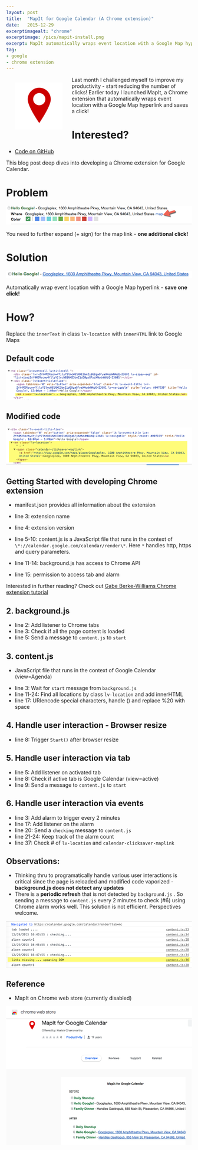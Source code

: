```yaml
---
layout: post
title:  "MapIt for Google Calendar (A Chrome extension)"
date:   2015-12-29
excerptimagealt: "chrome"
excerptimage: /pics/mapit-install.png
excerpt: MapIt automatically wraps event location with a Google Map hyperlink and saves a click!. This blog post deep dives into developing a Chrome extension for Google Calendar.
tag:
- google
- chrome extension
---
```


<img src="/pics/mapit-install.png" align="left" hspace="25" vspace="15" />
Last month I challenged myself to improve my productivity - start reducing the number of clicks! Earlier today I launched MapIt, a Chrome extension that automatically wraps event location with a Google Map hyperlink and saves a click! 

# Interested?
* [Code on GitHub](https://github.com/harishvc/chrome-extension-examples/tree/master/mapit-google-calendar)

This blog post deep dives into developing a Chrome extension for Google Calendar.

# Problem
<img src="/pics/calendar-agenda-before.png" alt="calendar agenda before"/>  

You need to further expand (+ sign) for the map link - <strong>one additional click!</strong>

# Solution
<img src="/pics/calendar-agenda-after.png" alt="calendar agenda after"/>  

Automatically wrap event location with a Google Map hyperlink - <strong>save one click!</strong>

# How?
Replace the `innerText` in class `lv-location` with `innerHTML` link to Google Maps  

## Default code
<img src="/pics/calendar-code.png" alt="calendar code"/>   

## Modified code
<img src="/pics/calendar-code-after.png" alt="calendar code after"/> 

## Getting Started with developing Chrome extension
 * manifest.json provides all information about the extension  
   <script src="https://gist.github.com/harishvc/ff88829fe2bfb66c125f.js"></script>

 * line 3: extension name
 * line 4: extension version
 * line 5-10: content.js is a JavaScript file that runs in the context of `\*://calendar.google.com/calendar/render\*`. Here `*` handles http, https and query parameters.  
 * line 11-14: background.js has access to Chrome API  
 * line 15: permission to access tab and alarm    

Interested in further reading? Check out [Gabe Berke-Williams Chrome extension tutorial](https://robots.thoughtbot.com/how-to-make-a-chrome-extension)  

## 2. background.js 
<script src="https://gist.github.com/harishvc/65d147d3231ee724db84.js"></script>  

* line 2: Add listener to Chrome tabs
* line 3: Check if all the page content is loaded
* line 5: Send a message to `content.js` to `start`

## 3. content.js 
* JavaScript file that runs in the context of Google Calendar (view=Agenda)  
<script src="https://gist.github.com/harishvc/ed7d1affdb1d43277632.js"></script>  

* line 3: Wait for `start` message from `background.js` 
* line 11-24: Find all locations by class `lv-location` and add innerHTML
* line 17: URIencode special characters, handle () and replace %20 with space

## 4. Handle user interaction - Browser resize
<script src="https://gist.github.com/harishvc/539bbb15a74a5e14b675.js"></script>  

* line 8: Trigger `Start()` after browser resize


## 5. Handle user interaction  via tab
<script src="https://gist.github.com/harishvc/a1b3dad9be5c40cac484.js"></script>  

* line 5: Add listener on activated tab
* line 8: Check if active tab is Google Calendar (view=active)
* line 9: Send a message to `content.js` to `start`

## 6. Handle user interaction via events
<script src="https://gist.github.com/harishvc/eac4094c2d395d9863d7.js"></script>  

* line 3: Add alarm to trigger every 2 minutes
* line 17: Add listener on the alarm
* line 20: Send a `checking` message to `content.js`
* line 21-24: Keep track of the alarm count
* line 37: Check # of `lv-location` and `calendar-clicksaver-maplink`

## Observations:
* Thinking thru to programatically handle various user interactions is critical since the page is reloaded and modified code vaporized - <strong>background.js does not detect any updates</strong>  
* There is a <strong>periodic refresh</strong> that is not detected by `background.js` . So sending a message to `content.js` every 2 minutes to check (#6) using Chrome alarm works well. This solution is not efficient. Perspectives welcome.   
<img src="/pics/google-calendar-periodic-refresh.png" alt="calendar periodic refresh"/>


## Reference 
*  MapIt on Chrome web store (currently disabled)
<img src="/pics/mapit-chrome-store.png" alt="MapIt on Chrome web store"/> 







